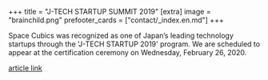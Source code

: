 +++
title = "J-TECH STARTUP SUMMIT 2019"
[extra]
image = "brainchild.png"
prefooter_cards = ["contact/_index.en.md"]
+++

Space Cubics was recognized as one of Japan’s leading technology startups through the 'J-TECH STARTUP 2019' program. We are scheduled to appear at the certification ceremony on Wednesday, February 26, 2020.

[article link](https://www.tepweb.jp/event/j-techstartup2019/)
